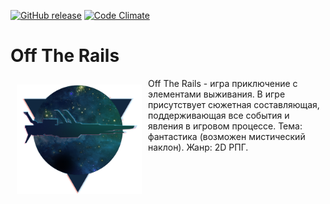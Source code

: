 [![GitHub release](https://img.shields.io/github/release/halconel/OffTheRails.svg)](https://github.com/halconel/OffTheRails/releases)
[![Code Climate](https://codeclimate.com/github/halconel/OffTheRails/badges/gpa.svg)](https://codeclimate.com/github/halconel/OffTheRails)


# **Off The Rails**


<img src="/project ideas/logo.jpeg" align="left" width="200" hspace="10" vspace="10">

Off The Rails - игра приключение с элементами выживания. В игре присутствует сюжетная составляющая, поддерживающая все события и явления в игровом процессе. Тема: фантастика (возможен мистический наклон). Жанр: 2D РПГ.
